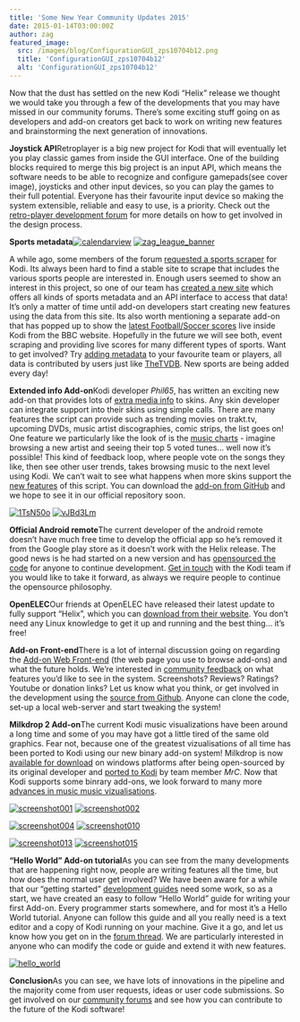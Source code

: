 ```yaml
---
title: 'Some New Year Community Updates 2015'
date: 2015-01-14T03:00:00Z
author: zag
featured_image:
  src: /images/blog/ConfigurationGUI_zps10704b12.png
  title: 'ConfigurationGUI_zps10704b12'
  alt: 'ConfigurationGUI_zps10704b12'
---
```

Now that the dust has settled on the new Kodi “Helix” release we thought we would take you through a few of the developments that you may have missed in our community forums. There’s some exciting stuff going on as developers and add-on creators get back to work on writing new features and brainstorming the next generation of innovations.

 **Joystick API**Retroplayer is a big new project for Kodi that will eventually let you play classic games from inside the GUI interface. One of the building blocks required to merge this big project is an input API, which means the software needs to be able to recognize and configure gamepads(see cover image), joysticks and other input devices, so you can play the games to their full potential. Everyone has their favourite input device so making the system extensible, reliable and easy to use, is a priority. Check out the [retro-player development forum](https://forum.kodi.tv/forumdisplay.php?fid=194) for more details on how to get involved in the design process.

 **Sports metadata**[![calendarview](/sites/default/files/uploads/calendarview-300x182.png)](/sites/default/files/uploads/calendarview.png) [![zag_league_banner](/sites/default/files/uploads/zag_league_banner-300x181.png)](/sites/default/files/uploads/zag_league_banner.png)

 A while ago, some members of the forum [requested a sports scraper](https://forum.kodi.tv/showthread.php?tid=174789) for Kodi. Its always been hard to find a stable site to scrape that includes the various sports people are interested in. Enough users seemed to show an interest in this project, so one of our team has [created a new site](https://www.thesportsdb.com/) which offers all kinds of sports metadata and an API interface to access that data! It’s only a matter of time until add-on developers start creating new features using the data from this site. Its also worth mentioning a separate add-on that has popped up to show the [latest Football/Soccer scores](https://forum.kodi.tv/showthread.php?tid=196499) live inside Kodi from the BBC website. Hopefully in the future we will see both, event scraping and providing live scores for many different types of sports. Want to get involved? Try [adding metadata](https://www.thesportsdb.com/team/Real_Madrid) to your favourite team or players, all data is contributed by users just like [TheTVDB](https://www.thetvdb.com/). New sports are being added every day!

 **Extended info Add-on**Kodi developer *Phil65*, has written an exciting new add-on that provides lots of [extra media info](https://github.com/phil65/script.extendedinfo/blob/master/README.txt) to skins. Any skin developer can integrate support into their skins using simple calls. There are many features the script can provide such as trending movies on trakt.tv, upcoming DVDs, music artist discographies, comic strips, the list goes on! One feature we particularly like the look of is the [music charts](https://forum.kodi.tv/showthread.php?tid=203699) - imagine browsing a new artist and seeing their top 5 voted tunes… well now it’s possible! This kind of feedback loop, where people vote on the songs they like, then see other user trends, takes browsing music to the next level using Kodi. We can’t wait to see what happens when more skins support the [new features](https://forum.kodi.tv/showthread.php?tid=160558) of this script. You can download the [add-on from GitHub](https://github.com/phil65/script.extendedinfo) and we hope to see it in our official repository soon.

 [![1TsN50o](/sites/default/files/uploads/1TsN50o-300x168.jpg)](/sites/default/files/uploads/1TsN50o.jpg) [![vJBd3Lm](/sites/default/files/uploads/vJBd3Lm-300x168.png)](/sites/default/files/uploads/vJBd3Lm.png)

 **Official Android remote**The current developer of the android remote doesn’t have much free time to develop the official app so he’s removed it from the Google play store as it doesn’t work with the Helix release. The good news is he had started on a new version and has [opensourced the code](https://github.com/freezy/android-xbmcremote-sandbox) for anyone to continue development. [Get in touch](https://forum.kodi.tv/forumdisplay.php?fid=129) with the Kodi team if you would like to take it forward, as always we require people to continue the opensource philosophy.

 **OpenELEC**Our friends at OpenELEC have released their latest update to fully support “Helix”, which you can [download from their website](https://openelec.tv/get-openelec). You don’t need any Linux knowledge to get it up and running and the best thing… it’s free!

 **Add-on** **Front-end**There is a lot of internal discussion going on regarding the [Add-on Web Front-end](http://addons.xbmc.org/) (the web page you use to browse add-ons) and what the future holds. We’re interested in [community feedback](https://forum.kodi.tv/showthread.php?tid=177783) on what features you’d like to see in the system. Screenshots? Reviews? Ratings? Youtube or donation links? Let us know what you think, or get involved in the development using the [source from Github](https://github.com/xbmc/Addon-Frontend). Anyone can clone the code, set-up a local web-server and start tweaking the system!

 **Milkdrop 2 Add-on**The current Kodi music visualizations have been around a long time and some of you may have got a little tired of the same old graphics. Fear not, because one of the greatest vizualisations of all time has been ported to Kodi using our new binary add-on system! Milkdrop is now [available for download](https://github.com/oO-MrC-Oo/Milkdrop2-XBMC) on windows platforms after being open-sourced by its original developer and [ported to Kodi](https://forum.kodi.tv/showthread.php?tid=166261&amp;pid=1781252) by team member *MrC.* Now that Kodi supports some binrary add-ons, we look forward to many more [advances in music music vizualisations](https://forum.kodi.tv/showthread.php?tid=204991).

 [![screenshot001](/sites/default/files/uploads/screenshot0011-300x168.jpg)](/sites/default/files/uploads/screenshot0011.jpg) [![screenshot002](/sites/default/files/uploads/screenshot0021-300x168.jpg)](/sites/default/files/uploads/screenshot0021.jpg)

 [![screenshot004](/sites/default/files/uploads/screenshot004-300x168.jpg)](/sites/default/files/uploads/screenshot004.jpg) [![screenshot010](/sites/default/files/uploads/screenshot010-300x168.jpg)](/sites/default/files/uploads/screenshot010.jpg)

 [![screenshot013](/sites/default/files/uploads/screenshot013-300x168.jpg)](/sites/default/files/uploads/screenshot013.jpg) [![screenshot015](/sites/default/files/uploads/screenshot015-300x168.jpg)](/sites/default/files/uploads/screenshot015.jpg)

 **“Hello World” Add-on tutorial**As you can see from the many developments that are happening right now, people are writing features all the time, but how does the normal user get involved? We have been aware for a while that our “getting started” [development guides](https://kodi.wiki/index.php?title=Add-on_development) need some work, so as a start, we have created an easy to follow “Hello World” guide for writing your first Add-on. Every programmer starts somewhere, and for most it’s a Hello World tutorial. Anyone can follow this guide and all you really need is a text editor and a copy of Kodi running on your machine. Give it a go, and let us know how you get on in the [forum thread](https://forum.kodi.tv/showthread.php?tid=209948). We are particularly interested in anyone who can modify the code or guide and extend it with new features.

 [![hello_world](/sites/default/files/uploads/hello_world-300x168.jpg)](/sites/default/files/uploads/hello_world.jpg)

 **Conclusion**As you can see, we have lots of innovations in the pipeline and the majority come from user requests, ideas or user code submissions. So get involved on our [community forums](https://forum.kodi.tv/) and see how you can contribute to the future of the Kodi software!

 